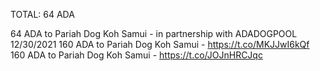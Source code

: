 TOTAL: 64 ADA



64 ADA to Pariah Dog Koh Samui - in partnership with ADADOGPOOL 12/30/2021
160 ADA to Pariah Dog Koh Samui - https://t.co/MKJJwI6kQf
160 ADA to Pariah Dog Koh Samui - https://t.co/JOJnHRCJqc
